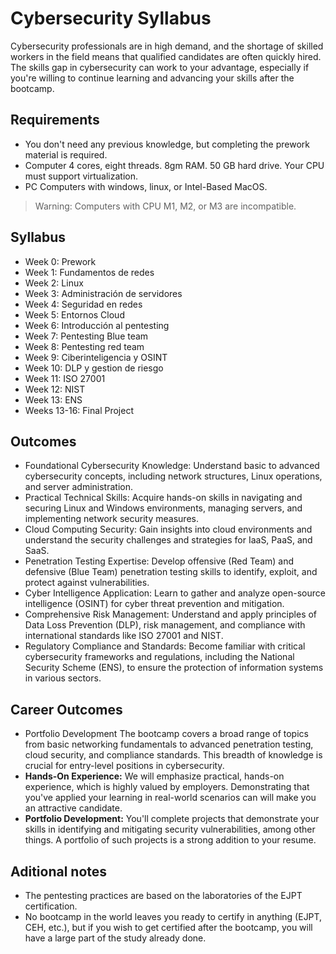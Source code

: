 # Cybersecurity Syllabus

Cybersecurity professionals are in high demand, and the shortage of skilled workers in the field means that qualified candidates are often quickly hired. The skills gap in cybersecurity can work to your advantage, especially if you're willing to continue learning and advancing your skills after the bootcamp.

## Requirements

- You don't need any previous knowledge, but completing the prework material is required.
- Computer 4 cores, eight threads. 8gm RAM. 50 GB hard drive. Your CPU must support virtualization.
- PC Computers with windows, linux, or Intel-Based MacOS.
> Warning: Computers with CPU M1, M2, or M3 are incompatible.

## Syllabus

- Week 0: Prework
- Week 1: Fundamentos de redes
- Week 2: Linux
- Week 3: Administración de servidores
- Week 4: Seguridad en redes
- Week 5: Entornos Cloud
- Week 6: Introducción al pentesting
- Week 7: Pentesting Blue team
- Week 8: Pentesting red team
- Week 9: Ciberinteligencia y OSINT
- Week 10: DLP y gestion de riesgo
- Week 11: ISO 27001
- Week 12: NIST
- Week 13: ENS
- Weeks 13-16: Final Project

## Outcomes

- Foundational Cybersecurity Knowledge: Understand basic to advanced cybersecurity concepts, including network structures, Linux operations, and server administration.
- Practical Technical Skills: Acquire hands-on skills in navigating and securing Linux and Windows environments, managing servers, and implementing network security measures.
- Cloud Computing Security: Gain insights into cloud environments and understand the security challenges and strategies for IaaS, PaaS, and SaaS.
- Penetration Testing Expertise: Develop offensive (Red Team) and defensive (Blue Team) penetration testing skills to identify, exploit, and protect against vulnerabilities.
- Cyber Intelligence Application: Learn to gather and analyze open-source intelligence (OSINT) for cyber threat prevention and mitigation.
- Comprehensive Risk Management: Understand and apply principles of Data Loss Prevention (DLP), risk management, and compliance with international standards like ISO 27001 and NIST.
- Regulatory Compliance and Standards: Become familiar with critical cybersecurity frameworks and regulations, including the National Security Scheme (ENS), to ensure the protection of information systems in various sectors.

## Career Outcomes

- Portfolio Development The bootcamp covers a broad range of topics from basic networking fundamentals to advanced penetration testing, cloud security, and compliance standards. This breadth of knowledge is crucial for entry-level positions in cybersecurity.
- **Hands-On Experience:** We will emphasize practical, hands-on experience, which is highly valued by employers. Demonstrating that you've applied your learning in real-world scenarios can will make you an attractive candidate.
- **Portfolio Development:** You'll complete projects that demonstrate your skills in identifying and mitigating security vulnerabilities, among other things. A portfolio of such projects is a strong addition to your resume.

## Aditional notes

- The pentesting practices are based on the laboratories of the EJPT certification.
- No bootcamp in the world leaves you ready to certify in anything (EJPT, CEH, etc.), but if you wish to get certified after the bootcamp, you will have a large part of the study already done.
